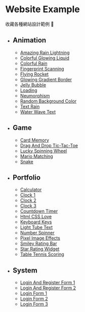 # Website Example

收藏各種網站設計範例 📖

* ## Animation
    * [Amazing Rain Lightning](Animation/amazing-rain-lightning)
    * [Colorful Glowing Liquid](Animation/colorful-glowing-liquid)
    * [Colorful Rain](Animation/colorful-rain)
    * [Fingerprint Scanning](Animation/fingerprint-scanning)
    * [Flying Rocket](Animation/flying-rocket)
    * [Glowing Gradient Border](Animation/glowing-gradient-border)
    * [Jelly Bubble](Animation/jelly-bubble)
    * [Loading](Animation/loading)
    * [Neumorphism](Animation/neumorphism)
    * [Random Background Color](Animation/random-background-color)
    * [Text Rain](Animation/text-rain)
    * [Water Wave Text](Animation/water-wave-text)
* ## Game
    * [Card Memory](Game/card-memory)
    * [Drag And Drop Tic-Tac-Toe](Game/drag-and-drop-tic-tac-toe)
    * [Lucky Spinning Wheel](Game/lucky-spinning-wheel)
    * [Mario Matching](Game/mario-matching)
    * [Snake](Game/snake/)
* ## Portfolio
    * [Calculator](Portfolio/calculator)
    * [Clock 1](Portfolio/clock1)
    * [Clock 2](Portfolio/clock2)
    * [Clock 3](Portfolio/clock3)
    * [Countdown Timer](Portfolio/countdown-timer)
    * [Html CSS Love](Portfolio/html-css-love)
    * [Keyboard Keys](Portfolio/keyboard-keys)
    * [Light Tube Text](Portfolio/light-tube-text)
    * [Number Spinner](Portfolio/pixel-image-effects)
    * [Pixel Image Effects](Portfolio/pixel-image-effects)
    * [Smiley Rating Bar](Portfolio/smiley-rating-bar)
    * [Star Rating Widget](Portfolio/star-rating-widget)
    * [Table Tennis Scoring](Portfolio/table-tennis-scoring)
* ## System
    * [Login And Register Form 1](System/login-and-register-form1)
    * [Login And Register Form 2](System/login-and-register-form2)
    * [Login Form 1](System/login-form1)
    * [Login Form 2](System/login-form2)
    * [Login Form 3](System/login-form3)
